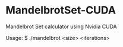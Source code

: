MandelbrotSet-CUDA
==================

Mandelbrot Set calculator using Nvidia CUDA

Usage:
  $ ./mandelbrot \<size\> \<iterations\>
